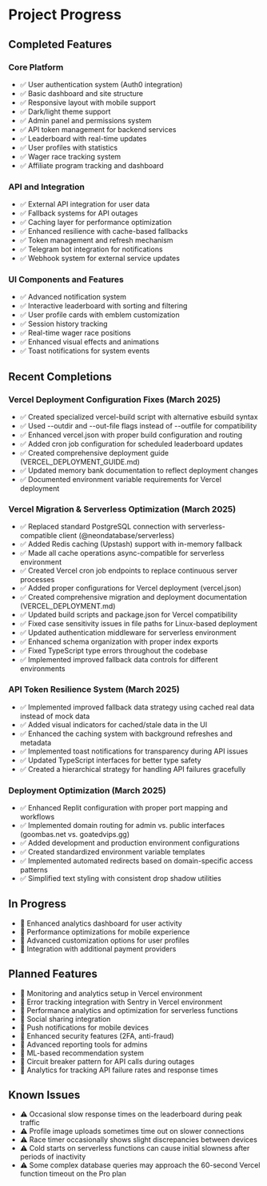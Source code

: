 # Project Progress

## Completed Features

### Core Platform

- ✅ User authentication system (Auth0 integration)
- ✅ Basic dashboard and site structure
- ✅ Responsive layout with mobile support
- ✅ Dark/light theme support
- ✅ Admin panel and permissions system
- ✅ API token management for backend services
- ✅ Leaderboard with real-time updates
- ✅ User profiles with statistics
- ✅ Wager race tracking system
- ✅ Affiliate program tracking and dashboard

### API and Integration

- ✅ External API integration for user data
- ✅ Fallback systems for API outages 
- ✅ Caching layer for performance optimization
- ✅ Enhanced resilience with cache-based fallbacks
- ✅ Token management and refresh mechanism
- ✅ Telegram bot integration for notifications
- ✅ Webhook system for external service updates

### UI Components and Features

- ✅ Advanced notification system
- ✅ Interactive leaderboard with sorting and filtering
- ✅ User profile cards with emblem customization
- ✅ Session history tracking
- ✅ Real-time wager race positions
- ✅ Enhanced visual effects and animations
- ✅ Toast notifications for system events

## Recent Completions

### Vercel Deployment Configuration Fixes (March 2025)

- ✅ Created specialized vercel-build script with alternative esbuild syntax
- ✅ Used --outdir and --out-file flags instead of --outfile for compatibility
- ✅ Enhanced vercel.json with proper build configuration and routing
- ✅ Added cron job configuration for scheduled leaderboard updates
- ✅ Created comprehensive deployment guide (VERCEL_DEPLOYMENT_GUIDE.md)
- ✅ Updated memory bank documentation to reflect deployment changes
- ✅ Documented environment variable requirements for Vercel deployment

### Vercel Migration & Serverless Optimization (March 2025)

- ✅ Replaced standard PostgreSQL connection with serverless-compatible client (@neondatabase/serverless)
- ✅ Added Redis caching (Upstash) support with in-memory fallback
- ✅ Made all cache operations async-compatible for serverless environment
- ✅ Created Vercel cron job endpoints to replace continuous server processes
- ✅ Added proper configurations for Vercel deployment (vercel.json)
- ✅ Created comprehensive migration and deployment documentation (VERCEL_DEPLOYMENT.md)
- ✅ Updated build scripts and package.json for Vercel compatibility
- ✅ Fixed case sensitivity issues in file paths for Linux-based deployment
- ✅ Updated authentication middleware for serverless environment
- ✅ Enhanced schema organization with proper index exports
- ✅ Fixed TypeScript type errors throughout the codebase
- ✅ Implemented improved fallback data controls for different environments

### API Token Resilience System (March 2025)

- ✅ Implemented improved fallback data strategy using cached real data instead of mock data
- ✅ Added visual indicators for cached/stale data in the UI
- ✅ Enhanced the caching system with background refreshes and metadata
- ✅ Implemented toast notifications for transparency during API issues
- ✅ Updated TypeScript interfaces for better type safety
- ✅ Created a hierarchical strategy for handling API failures gracefully

### Deployment Optimization (March 2025)

- ✅ Enhanced Replit configuration with proper port mapping and workflows
- ✅ Implemented domain routing for admin vs. public interfaces (goombas.net vs. goatedvips.gg)
- ✅ Added development and production environment configurations
- ✅ Created standardized environment variable templates
- ✅ Implemented automated redirects based on domain-specific access patterns
- ✅ Simplified text styling with consistent drop shadow utilities

## In Progress

- 🔄 Enhanced analytics dashboard for user activity
- 🔄 Performance optimizations for mobile experience
- 🔄 Advanced customization options for user profiles
- 🔄 Integration with additional payment providers

## Planned Features

- 📅 Monitoring and analytics setup in Vercel environment
- 📅 Error tracking integration with Sentry in Vercel environment
- 📅 Performance analytics and optimization for serverless functions
- 📅 Social sharing integration
- 📅 Push notifications for mobile devices
- 📅 Enhanced security features (2FA, anti-fraud)
- 📅 Advanced reporting tools for admins
- 📅 ML-based recommendation system
- 📅 Circuit breaker pattern for API calls during outages
- 📅 Analytics for tracking API failure rates and response times

## Known Issues

- ⚠️ Occasional slow response times on the leaderboard during peak traffic
- ⚠️ Profile image uploads sometimes time out on slower connections
- ⚠️ Race timer occasionally shows slight discrepancies between devices
- ⚠️ Cold starts on serverless functions can cause initial slowness after periods of inactivity
- ⚠️ Some complex database queries may approach the 60-second Vercel function timeout on the Pro plan
